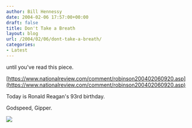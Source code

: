 ```yaml
---
author: Bill Hennessy
date: 2004-02-06 17:57:00+00:00
draft: false
title: Don't Take a Breath
layout: blog
url: /2004/02/06/dont-take-a-breath/
categories:
- Latest
---
```


until you've read this piece.

[https://www.nationalreview.com/comment/robinson200402060920.asp](https://www.nationalreview.com/comment/robinson200402060920.asp)

Today is Ronald Reagan's 93rd birthday.

Godspeed, Gipper.

![](https://blog.billhennessy.com/aggbug.aspx?PostID=770)

